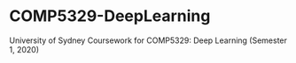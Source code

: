# COMP5329-DeepLearning
University of Sydney Coursework for COMP5329: Deep Learning (Semester 1, 2020)
